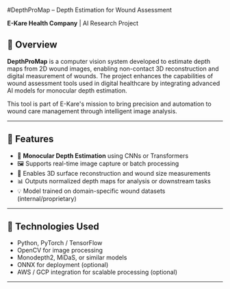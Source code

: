 #DepthProMap – Depth Estimation for Wound Assessment

**E-Kare Health Company** | AI Research Project

## 📌 Overview

**DepthProMap** is a computer vision system developed to estimate depth maps from 2D wound images, enabling non-contact 3D reconstruction and digital measurement of wounds. The project enhances the capabilities of wound assessment tools used in digital healthcare by integrating advanced AI models for monocular depth estimation.

This tool is part of E-Kare's mission to bring precision and automation to wound care management through intelligent image analysis.

---

## 🚀 Features

- 🧠 **Monocular Depth Estimation** using CNNs or Transformers
- 🖼️ Supports real-time image capture or batch processing
- 📏 Enables 3D surface reconstruction and wound size measurements
- 📊 Outputs normalized depth maps for analysis or downstream tasks
- 💡 Model trained on domain-specific wound datasets (internal/proprietary)

---

## 🔧 Technologies Used

- Python, PyTorch / TensorFlow
- OpenCV for image processing
- Monodepth2, MiDaS, or similar models
- ONNX for deployment (optional)
- AWS / GCP integration for scalable processing (optional)

---
